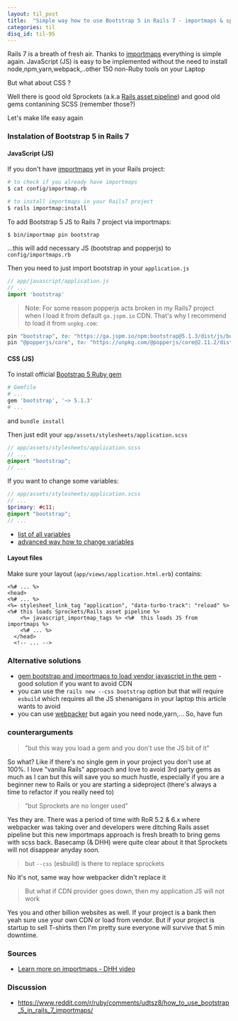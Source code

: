 ```yaml
---
layout: til_post
title:  "Simple way how to use Bootstrap 5 in Rails 7 - importmaps & sprockets"
categories: til
disq_id: til-95
---
```



Rails 7 is a breath of fresh air. Thanks to
[importmaps](https://github.com/rails/importmap-rails) everything is
simple again. JavaScript (JS) is easy to be implemented without the need
to install node,npm,yarn,webpack,..other 150 non-Ruby tools on your Laptop

But what about CSS ?

Well there is good old  Sprockets (a.k.a [Rails asset pipeline](https://guides.rubyonrails.org/asset_pipeline.html)) and good old gems contanining SCSS (remember those?)

Let's make life easy again

### Instalation of Bootstrap 5 in Rails 7

#### JavaScript (JS)

If you don't have [importmaps](https://github.com/rails/importmap-rails) yet in your Rails project: 

```bash
# to check if you already have importmaps 
$ cat config/importmap.rb

# to install importmaps in your Rails7 project
$ rails importmap:install
```

To add Bootstrap 5 JS to Rails 7 project via importmaps:

```
$ bin/importmap pin bootstrap
```

...this will add necessary JS (bootstrap and popperjs)  to `config/importmaps.rb`

Then you need to just import bootstrap in your `application.js`

```js
// app/javascript/application.js
// ...
import 'bootstrap'
```


> Note: For some reason popperjs acts broken in my Rails7 project  when I load it from
> default `ga.jspm.io` CDN. That's why I recommend to load it from `unpkg.com`:

```ruby
pin "bootstrap", to: "https://ga.jspm.io/npm:bootstrap@5.1.3/dist/js/bootstrap.esm.js"
pin "@popperjs/core", to: "https://unpkg.com/@popperjs/core@2.11.2/dist/esm/index.js" # use unpkg.com as ga.jspm.io contains a broken popper package
```


#### CSS (JS)

To install official
[Bootstrap 5 Ruby gem](https://github.com/twbs/bootstrap-rubygem) 


```ruby
# Gemfile
# ...
gem 'bootstrap', '~> 5.1.3'
# ...
```

and `bundle install`


Then just edit your `app/assets/stylesheets/application.scss`

```scss
// app/assets/stylesheets/application.scss
// ...
@import "bootstrap";
// ...
```


If you want to change some variables:


```scss
// app/assets/stylesheets/application.scss
// ...
$primary: #c11;
@import "bootstrap";
// ...
```

* [list of all variables](https://github.com/twbs/bootstrap-rubygem/blob/master/assets/stylesheets/bootstrap/_variables.scss)
* [advanced way how to change variables](https://github.com/twbs/bootstrap-rubygem/issues/210)


#### Layout files


Make sure your layout (`app/views/application.html.erb`) contains:

```erb
<%# ... %>
<head>
<%# ... %>
<%= stylesheet_link_tag "application", "data-turbo-track": "reload" %>  <%# this loads Sprockets/Rails asset pipeline %>
    <%= javascript_importmap_tags %> <%#  this loads JS from importmaps %>
    <%# ... %>
  </head>
  <!-- ... -->
```



### Alternative solutions

* [gem bootstrap and importmaps to load vendor javascript in the gem](https://dev.to/coorasse/rails-7-bootstrap-5-and-importmaps-without-nodejs-4g8) - good solution if you want to avoid CDN
* you can use the `rails new --css bootstrap` option but that will
require `esbuild` which requires all the JS shenanigans in your laptop this article wants to
avoid
* you can use [webpacker](https://guides.rubyonrails.org/webpacker.html) but again you need node,yarn,... So, have fun

### counterarguments

> "but this way you load a gem and you don't use the JS bit of it"

So what? Like if there's no single gem in your project you don't use at 100%. I love "vanilla Rails" approach and
love to avoid 3rd party gems as much as I can but this will save you so
much hustle, especially if you are a beginner new to Rails or you are
starting a sideproject (there's always a time to refactor if you really
need to)

> "but Sprockets are no longer used"

Yes they are. There was a period of time with RoR 5.2 & 6.x where webpacker
was taking over and developers were ditching Rails asset pipeline but
this new importmaps approach is fresh breath to bring gems with scss
back. Basecamp (& DHH) were quite clear about it that Sprockets will not
disappear  anyday soon.

> but `--css` (esbuild) is there to replace sprockets

No it's not, same way how webpacker didn't replace it

> But what if CDN provider goes down, then my application JS will not work

Yes you and other billion websites as well.  If your project is a bank then yeah sure use your
own CDN or load from vendor. But if your project is
startup to sell T-shirts  then I'm pretty sure everyone will
survive that 5 min downtime.

### Sources

* [Learn more on importmaps - DHH video](https://www.youtube.com/watch?v=PtxZvFnL2i0)

### Discussion

* <https://www.reddit.com/r/ruby/comments/udtsz8/how_to_use_bootstrap_5_in_rails_7_importmaps/>


